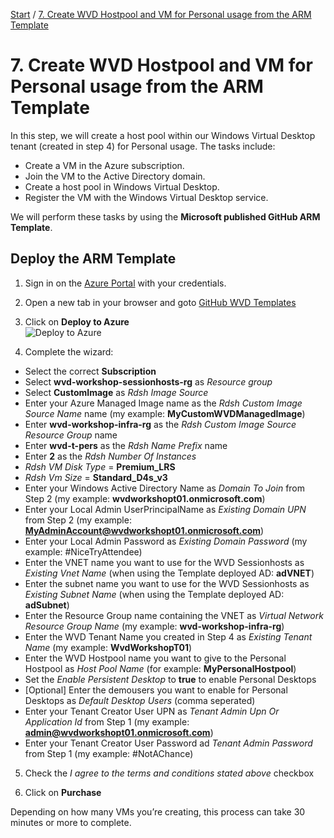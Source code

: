 [Start](/CA-Microsoft-WVD_ARM-Workshop/) / [7. Create WVD Hostpool and VM for Personal usage from the ARM Template](/CA-Microsoft-WVD_ARM-Workshop/7.%20Create%20WVD%20Hostpool%20and%20VM%20for%20Personal%20usage/)
# 7. Create WVD Hostpool and VM for Personal usage from the ARM Template

In this step, we will create a host pool within our Windows Virtual Desktop tenant (created in step 4) for Personal usage. The tasks include:

* Create a VM in the Azure subscription.
* Join the VM to the Active Directory domain.
* Create a host pool in Windows Virtual Desktop.
* Register the VM with the Windows Virtual Desktop service.

We will perform these tasks by using the **Microsoft published GitHub ARM Template**. 

## Deploy the ARM Template
1. Sign in on the [Azure Portal](https://portal.azure.com) with your credentials.

2. Open a new tab in your browser and goto [GitHub WVD Templates](https://github.com/Azure/RDS-Templates/tree/master/wvd-templates/Create%20and%20provision%20WVD%20host%20pool)

3. Click on **Deploy to Azure**<br/>
![Deploy to Azure](https://michawets.github.io/CA-Microsoft-WVD_ARM-Workshop/images/GitHub-WVD-DeployToAzure.png)

4. Complete the wizard:
 - Select the correct **Subscription**
 - Select **wvd-workshop-sessionhosts-rg** as *Resource group*
 - Select **CustomImage** as *Rdsh Image Source*
 - Enter your Azure Managed Image name as the *Rdsh Custom Image Source Name* name (my example: **MyCustomWVDManagedImage**)
 - Enter **wvd-workshop-infra-rg** as the *Rdsh Custom Image Source Resource Group* name
 - Enter **wvd-t-pers** as the *Rdsh Name Prefix* name
 - Enter **2** as the *Rdsh Number Of Instances*
 - *Rdsh VM Disk Type* = **Premium_LRS**
 - *Rdsh Vm Size* = **Standard_D4s_v3**
 - Enter your Windows Active Directory Name as *Domain To Join* from Step 2 (my example: **wvdworkshopt01.onmicrosoft.com**)
 - Enter your Local Admin UserPrincipalName as *Existing Domain UPN* from Step 2 (my example: **MyAdminAccount@wvdworkshopt01.onmicrosoft.com**)
 - Enter your Local Admin Password as *Existing Domain Password* (my example: #NiceTryAttendee)
 - Enter the VNET name you want to use for the WVD Sessionhosts as *Existing Vnet Name* (when using the Template deployed AD: **adVNET**)
 - Enter the subnet name you want to use for the WVD Sessionhosts as *Existing Subnet Name* (when using the Template deployed AD: **adSubnet**)
 - Enter the Resource Group name containing the VNET as *Virtual Network Resource Group Name* (my example: **wvd-workshop-infra-rg**)
 - Enter the WVD Tenant Name you created in Step 4 as *Existing Tenant Name* (my example: **WvdWorkshopT01**)
 - Enter the WVD Hostpool name you want to give to the Personal Hostpool as *Host Pool Name* (for example: **MyPersonalHostpool**)
 - Set the *Enable Persistent Desktop* to **true** to enable Personal Desktops
 - [Optional] Enter the demousers you want to enable for Personal Desktops as *Default Desktop Users* (comma seperated)
 - Enter your Tenant Creator User UPN as *Tenant Admin Upn Or Application Id* from Step 1 (my example: **admin@wvdworkshopt01.onmicrosoft.com**)
 - Enter your Tenant Creator User Password ad *Tenant Admin Password* from Step 1 (my example: #NotAChance)

 5. Check the *I agree to the terms and conditions stated above* checkbox

 6. Click on **Purchase**

Depending on how many VMs you’re creating, this process can take 30 minutes or more to complete.



<script type="text/javascript">
    setTimeout(function() { 
            document.getElementById("sidebar").style.display = "none";
            document.getElementById("main-content").style.width = "90%"
            var x = document.getElementsByClassName('inner clearfix'); 
            x[0].style.width = "75%";
            var x = document.getElementsByClassName('inner'); 
            x[0].style.width = "90%";
            var x = document.getElementsByTagName('h1'); 
            x[0].style.width = "90%";
            x[0].style.textAlign = "center"
            x[0].innerHTML = "Microsoft & Cloud-Architect WVD Workshop"
        }, 250);
</script>
